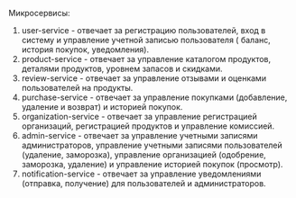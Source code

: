 Микросервисы:

1. user-service - отвечает за регистрацию пользователей, вход в систему и управление учетной записью пользователя (
   баланс, история покупок, уведомления).
2. product-service - отвечает за управление каталогом продуктов, деталями продуктов, уровнем запасов и скидками.
3. review-service - отвечает за управление отзывами и оценками пользователей на продукты.
4. purchase-service - отвечает за управление покупками (добавление, удаление и возврат) и историей покупок.
5. organization-service - отвечает за управление регистрацией организаций, регистрацией продуктов и управление
   комиссией.
6. admin-service - отвечает за управление учетными записями администраторов, управление учетными записями
   пользователей (удаление, заморозка), управление организацией (одобрение, заморозка, удаление) и управление историей
   покупок (просмотр).
7. notification-service - отвечает за управление уведомлениями (отправка, получение) для пользователей и
   администраторов.